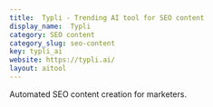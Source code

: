 ```yaml
---
title:  Typli - Trending AI tool for SEO content
display_name:  Typli
category: SEO content
category_slug: seo-content
key: typli_ai
website: https://typli.ai/
layout: aitool
---
```


Automated SEO content creation for marketers.
